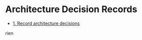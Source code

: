 # Architecture Decision Records

* [1. Record architecture decisions](0001-record-architecture-decisions.md)

rien
